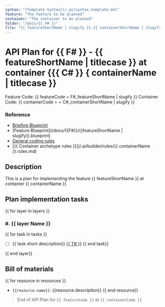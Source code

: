```yaml
---
syntax: "[Template Syntax](/.ai/syntax.template.md)"
feature: "The feature to be planned"
container: "The container to be planned"
folder: "/docs/{{ F# }}"
file: "{{ featureShortName | slugify }}.{{ containerShortName | slugify }}.plan.md"
---
```


# API Plan for {{ F# }} - {{ featureShortName | titlecase }} at container {{{ C# }} { containerName | titlecase }}

Feature Code: {{ featureCode = F#_featureShortName | slugify }}
Container Code: {{ containerCode = = C#_containerShortName | slugify }}

<!--
  No code will be generated at this point. Just the steps for generating it.
-->

### Reference

- [Briefing Blueprint](/docs/briefing.blueprint.md)
- [Feature Blueprint](/docs/{{F#}}/{{featureShortName | slugify}}.blueprint)
- [General coding rules](/.ai/builder/rules/code.rules.md)
- [{{ Container archetype rules }}](/.ai/builder/rules/{{ containerName }}.rules.md)

## Description

This is a plan for implementing the feature {{ featureShortName }} at container {{ containerName }} 


## Plan implementation tasks

<!--
Read the archetype of the container and identify
  - The language and framework used
  - The layers of the container
  - The architecture of the container
Think about the implementation tasks at each layer bottom up.
Elaborate two or three different approaches and choose the simplest one.
-->

{{ for layer in layers }}

### #. {{ layer Name }}

<!--
  Generate a list of tasks to be done 
  Add a correlative number for the task, ex: T1, T2
  Add a link to a future task file, ex: ./tasks/T1.task.md
-->
{{ for task in tasks }}
- [ ] {{ task short description}} [{{ T# }}](./tasks/{{t#}}.task.md) 
{{ end task}}
<!--
  Refine the generated tasks list trying to find a better way of group and order them.
  Change numbering to reflect the new order
-->

{{ end layer}}

<!--
  Refine the generated tasks list looking for potential invalid layer dependencies.
  Change numbering to reflect the new order
-->

## Bill of materials

<!--
Think about the resources needed to implement the feature.
A resource can be :
  - an external dependency
  - a folder that must exists
  - configuration or environment files
  - any other data file
-->

{{ for resource in resources }}
- `{{resource.name}}`: {{resource.description}}
{{ end resource}}

> End of API Plan for `{{ featureCode }}` at `{{ containerCode }}`